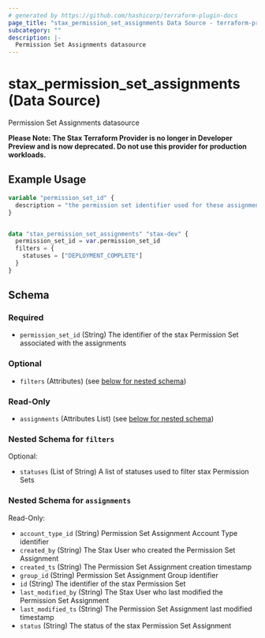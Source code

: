```yaml
---
# generated by https://github.com/hashicorp/terraform-plugin-docs
page_title: "stax_permission_set_assignments Data Source - terraform-provider-stax"
subcategory: ""
description: |-
  Permission Set Assignments datasource
---
```


# stax_permission_set_assignments (Data Source)

Permission Set Assignments datasource

**Please Note: The Stax Terraform Provider is no longer in Developer Preview and is now deprecated. Do not use this provider for production workloads.**

## Example Usage

```terraform
variable "permission_set_id" {
  description = "the permission set identifier used for these assignments"
}


data "stax_permission_set_assignments" "stax-dev" {
  permission_set_id = var.permission_set_id
  filters = {
    statuses = ["DEPLOYMENT_COMPLETE"]
  }
}
```

<!-- schema generated by tfplugindocs -->
## Schema

### Required

- `permission_set_id` (String) The identifier of the stax Permission Set associated with the assignments

### Optional

- `filters` (Attributes) (see [below for nested schema](#nestedatt--filters))

### Read-Only

- `assignments` (Attributes List) (see [below for nested schema](#nestedatt--assignments))

<a id="nestedatt--filters"></a>
### Nested Schema for `filters`

Optional:

- `statuses` (List of String) A list of statuses used to filter stax Permission Sets


<a id="nestedatt--assignments"></a>
### Nested Schema for `assignments`

Read-Only:

- `account_type_id` (String) Permission Set Assignment Account Type identifier
- `created_by` (String) The Stax User who created the Permission Set Assignment
- `created_ts` (String) The Permission Set Assignment creation timestamp
- `group_id` (String) Permission Set Assignment Group identifier
- `id` (String) The identifier of the stax Permission Set
- `last_modified_by` (String) The Stax User who last modified the Permission Set Assignment
- `last_modified_ts` (String) The Permission Set Assignment last modified timestamp
- `status` (String) The status of the stax Permission Set Assignment
